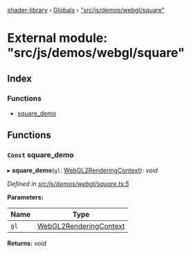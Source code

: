 [shader-library](../README.md) › [Globals](../globals.md) › ["src/js/demos/webgl/square"](_src_js_demos_webgl_square_.md)

# External module: "src/js/demos/webgl/square"

## Index

### Functions

* [square_demo](_src_js_demos_webgl_square_.md#const-square_demo)

## Functions

### `Const` square_demo

▸ **square_demo**(`gl`: [WebGL2RenderingContext](../interfaces/_src_js_gpx_webgl_instrumenter_.instrumentedcontext.md#webgl2renderingcontext)): *void*

*Defined in [src/js/demos/webgl/square.ts:5](https://github.com/devjeetr/shader-lib-2/blob/83bd8e1/src/js/demos/webgl/square.ts#L5)*

**Parameters:**

Name | Type |
------ | ------ |
`gl` | [WebGL2RenderingContext](../interfaces/_src_js_gpx_webgl_instrumenter_.instrumentedcontext.md#webgl2renderingcontext) |

**Returns:** *void*
